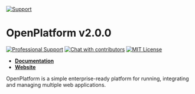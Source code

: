 [![Support](https://www.totaljs.com/img/button-support.png?v=2)](https://www.totaljs.com/support/)

# OpenPlatform v2.0.0

[![Professional Support](https://www.totaljs.com/img/badge-support.svg)](https://www.totaljs.com/support/) [![Chat with contributors](https://www.totaljs.com/img/badge-chat.svg)](https://messenger.totaljs.com) [![MIT License][license-image]][license-url]

- [__Documentation__](https://wiki.totaljs.com/openplatform/01-welcome/)
- [__Website__](https://www.totaljs.com/openplatform/)

OpenPlatform is a simple enterprise-ready platform for running, integrating and managing multiple web applications.

[license-image]: https://img.shields.io/badge/license-MIT-blue.svg?style=flat
[license-url]: license.txt

